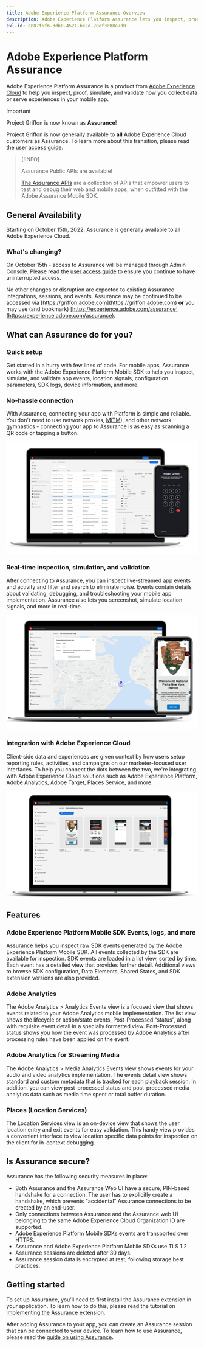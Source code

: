 ```yaml
---
title: Adobe Experience Platform Assurance Overview
description: Adobe Experience Platform Assurance lets you inspect, proof, simulate, and validate how you collect data or serve experiences within your mobile applications.
exl-id: e887f5f6-3db0-4521-be2d-20ef3d08e7d0
---
```

# Adobe Experience Platform Assurance

Adobe Experience Platform Assurance is a product from [Adobe Experience Cloud](https://www.adobe.com/experience-cloud.html) to help you inspect, proof, simulate, and validate how you collect data or serve experiences in your mobile app.

>[!IMPORTANT]
>
> Project Griffon is now known as **Assurance**!
>
> Project Griffon is now generally available to **all** Adobe Experience Cloud customers as Assurance. To learn more about this transition, please read the [user access guide](./user-access.md).

>[!INFO]
>
>Assurance Public APIs are available!
>
>[The Assurance APIs](https://developer.adobe.com/adobe-assurance-public-apis/) are a collection of APIs that empower users to test and debug their web and mobile apps, when outfitted with the Adobe Assurance Mobile SDK.

## General Availability

Starting on October 15th, 2022, Assurance is generally available to all Adobe Experience Cloud.

### What's changing?

On October 15th - access to Assurance will be managed through Admin Console. Please read the [user access guide](./user-access.md) to ensure you continue to have uninterrupted access.

No other changes or disruption are expected to existing Assurance integrations, sessions, and events. Assurance may be continued to be accessed via [https://griffon.adobe.com](https://griffon.adobe.com) **or** you may use (and bookmark) [https://experience.adobe.com/assurance](https://experience.adobe.com/assurance).

## What can Assurance do for you?

### Quick setup

Get started in a hurry with few lines of code. For mobile apps, Assurance works with the Adobe Experience Platform Mobile SDK to help you inspect, simulate, and validate app events, location signals, configuration parameters, SDK logs, device information, and more.

### No-hassle connection

With Assurance, connecting your app with Platform is simple and reliable. You don't need to use network proxies, [MiTM](https://en.wikipedia.org/wiki/Man-in-the-middle_attack)), and other network gymnastics - connecting your app to Assurance is as easy as scanning a QR code or tapping a button.

![](./images/index/no-hassle-connection.png)

### Real-time inspection, simulation, and validation

After connecting to Assurance, you can inspect live-streamed app events and activity and filter and search to eliminate noise. Events contain details about validating, debugging, and troubleshooting your mobile app implementation. Assurance also lets you screenshot, simulate location signals, and more in real-time.

![](./images/index/real-time-insepction.png)

### Integration with Adobe Experience Cloud

Client-side data and experiences are given context by how users setup reporting rules, activities, and campaigns on our marketer-focused user interfaces. To help you connect the dots between the two, we're integrating with Adobe Experience Cloud solutions such as Adobe Experience Platform, Adobe Analytics, Adobe Target, Places Service, and more.

![](./images/index/integration.png)

## Features

### Adobe Experience Platform Mobile SDK Events, logs, and more

Assurance helps you inspect raw SDK events generated by the Adobe Experience Platform Mobile SDK. All events collected by the SDK are available for inspection. SDK events are loaded in a list view, sorted by time. Each event has a detailed view that provides further detail. Additional views to browse SDK configuration, Data Elements, Shared States, and SDK extension versions are also provided.

### Adobe Analytics

The Adobe Analytics &gt; Analytics Events view is a focused view that shows events related to your Adobe Analytics mobile implementation. The list view shows the lifecycle or action/state events, Post-Processed “status”, along with requisite event detail in a specially formatted view. Post-Processed status shows you how the event was processed by Adobe Analytics after processing rules have been applied on the event.

### Adobe Analytics for Streaming Media

The Adobe Analytics &gt; Media Analytics Events view shows events for your audio and video analytics implementation. The events detail view shows standard and custom metadata that is tracked for each playback session. In addition, you can view post-processed status and post-processed media analytics data such as media time spent or total buffer duration.

### Places (Location Services)

The Location Services view is an on-device view that shows the user location entry and exit events for easy validation. This handy view provides a convenient interface to view location specific data points for inspection on the client for in-context debugging.

## Is Assurance secure?

Assurance has the following security measures in place:

* Both Assurance and the Assurance Web UI have a secure, PIN-based handshake for a connection. The user has to explicitly create a handshake, which prevents "accidental" Assurance connections to be created by an end-user.
* Only connections between Assurance and the Assurance web UI belonging to the same Adobe Experience Cloud Organization ID are supported.
* Adobe Experience Platform Mobile SDKs events are transported over HTTPS.
* Assurance and Adobe Experience Platform Mobile SDKs use TLS 1.2
* Assurance sessions are deleted after 30 days.
* Assurance session data is encrypted at rest, following storage best practices.

## Getting started

To set up Assurance, you'll need to first install the Assurance extension in your application. To learn how to do this, please read the tutorial on [implementing the Assurance extension](https://developer.adobe.com/client-sdks/documentation/platform-assurance-sdk/#add-the-aep-assurance-extension-to-your-app).

After adding Assurance to your app, you can create an Assurance session that can be connected to your device. To learn how to use Assurance, please read the [guide on using Assurance](./tutorials/using-assurance.md).

